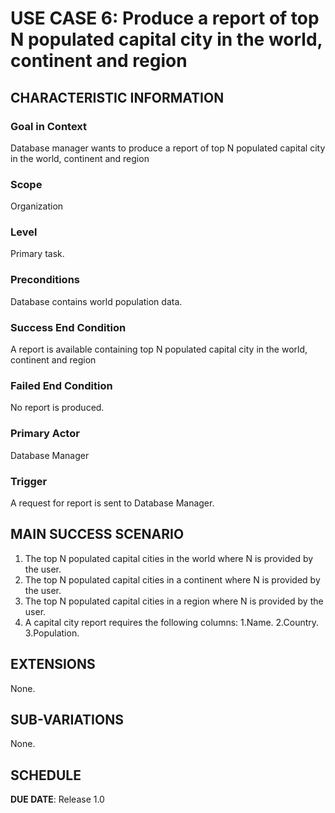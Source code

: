 # USE CASE 6: Produce  a report of top N populated capital city in the world, continent and region


## CHARACTERISTIC INFORMATION

### Goal in Context

Database manager wants to produce a report of top N populated capital city in the world, continent and region
### Scope

Organization

### Level

Primary task.

### Preconditions

Database contains world population data.

### Success End Condition

A report is available containing top N populated capital city in the world, continent and region

### Failed End Condition

No report is produced.

### Primary Actor

Database Manager

### Trigger

A request for report is sent to Database Manager.

## MAIN SUCCESS SCENARIO


1. The top N populated capital cities in the world where N is provided by the user.
2. The top N populated capital cities in a continent where N is provided by the user.
3. The top N populated capital cities in a region where N is provided by the user.
4. A capital city report requires the following columns:
   1.Name.
   2.Country.
   3.Population.

## EXTENSIONS

None.

## SUB-VARIATIONS

None.

## SCHEDULE

**DUE DATE**: Release 1.0